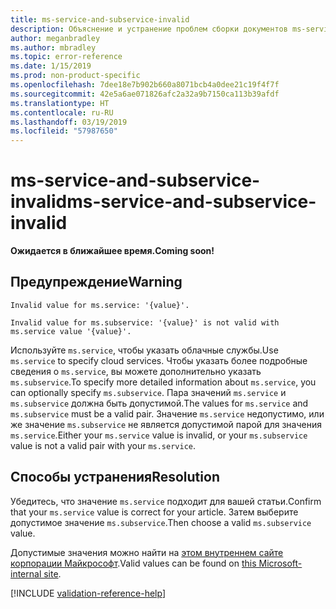 ```yaml
---
title: ms-service-and-subservice-invalid
description: Объяснение и устранение проблем сборки документов ms-service-and-subservice-invalid
author: meganbradley
ms.author: mbradley
ms.topic: error-reference
ms.date: 1/15/2019
ms.prod: non-product-specific
ms.openlocfilehash: 7dee18e7b902b660a8071bcb4a0dee21c19f4f7f
ms.sourcegitcommit: 42e5a6ae071826afc2a32a9b7150ca113b39afdf
ms.translationtype: HT
ms.contentlocale: ru-RU
ms.lasthandoff: 03/19/2019
ms.locfileid: "57987650"
---
```

# <a name="ms-service-and-subservice-invalid"></a><span data-ttu-id="0b20e-103">ms-service-and-subservice-invalid</span><span class="sxs-lookup"><span data-stu-id="0b20e-103">ms-service-and-subservice-invalid</span></span>

<span data-ttu-id="0b20e-104">**Ожидается в ближайшее время.**</span><span class="sxs-lookup"><span data-stu-id="0b20e-104">**Coming soon!**</span></span>

## <a name="warning"></a><span data-ttu-id="0b20e-105">Предупреждение</span><span class="sxs-lookup"><span data-stu-id="0b20e-105">Warning</span></span>

`Invalid value for ms.service: '{value}'.`

`Invalid value for ms.subservice: '{value}' is not valid with ms.service value '{value}'.`

<span data-ttu-id="0b20e-106">Используйте `ms.service`, чтобы указать облачные службы.</span><span class="sxs-lookup"><span data-stu-id="0b20e-106">Use `ms.service` to specify cloud services.</span></span> <span data-ttu-id="0b20e-107">Чтобы указать более подробные сведения о `ms.service`, вы можете дополнительно указать `ms.subservice`.</span><span class="sxs-lookup"><span data-stu-id="0b20e-107">To specify more detailed information about `ms.service`, you can optionally specify `ms.subservice`.</span></span> <span data-ttu-id="0b20e-108">Пара значений `ms.service` и `ms.subservice` должна быть допустимой.</span><span class="sxs-lookup"><span data-stu-id="0b20e-108">The values for `ms.service` and `ms.subservice` must be a valid pair.</span></span> <span data-ttu-id="0b20e-109">Значение `ms.service` недопустимо, или же значение `ms.subservice` не является допустимой парой для значения `ms.service`.</span><span class="sxs-lookup"><span data-stu-id="0b20e-109">Either your `ms.service` value is invalid, or your `ms.subservice` value is not a valid pair with your `ms.service`.</span></span>

## <a name="resolution"></a><span data-ttu-id="0b20e-110">Способы устранения</span><span class="sxs-lookup"><span data-stu-id="0b20e-110">Resolution</span></span>

<span data-ttu-id="0b20e-111">Убедитесь, что значение `ms.service` подходит для вашей статьи.</span><span class="sxs-lookup"><span data-stu-id="0b20e-111">Confirm that your `ms.service` value is correct for your article.</span></span> <span data-ttu-id="0b20e-112">Затем выберите допустимое значение `ms.subservice`.</span><span class="sxs-lookup"><span data-stu-id="0b20e-112">Then choose a valid `ms.subservice` value.</span></span>

<span data-ttu-id="0b20e-113">Допустимые значения можно найти на [этом внутреннем сайте корпорации Майкрософт](https://docsmetadatatool.azurewebsites.net/allowlists).</span><span class="sxs-lookup"><span data-stu-id="0b20e-113">Valid values can be found on [this Microsoft-internal site](https://docsmetadatatool.azurewebsites.net/allowlists).</span></span>

<!--make sure to add this file to your includes folder and verify the path-->
[!INCLUDE [validation-reference-help](includes/validation-reference-help.md)]
